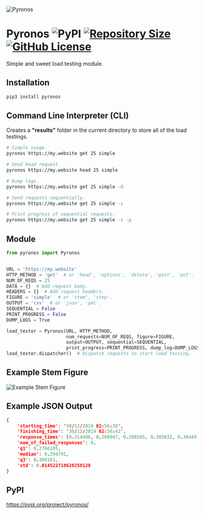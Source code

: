 ![Pyronos](images/pyronos.png)
# Pyronos ![PyPI](https://img.shields.io/pypi/v/pyronos) [![Repository Size](https://img.shields.io/github/repo-size/0x01h/pyronos)](https://pypi.python.org/pypi/ansicolortags/) [![GitHub License](https://img.shields.io/github/license/0x01h/cryptemis?style=flat-square)](https://pypi.python.org/pypi/ansicolortags/)
Simple and sweet load testing module.

## Installation
```bash
pip3 install pyronos
```

## Command Line Interpreter (CLI)
Creates a **"results"** folder in the current directory to store all of the load testings.
```bash
# Simple usage.
pyronos https://my.website get 25 simple

# Send head request.
pyronos https://my.website head 25 simple

# Dump logs.
pyronos https://my.website get 25 simple -d

# Send requests sequentially.
pyronos https://my.website get 25 simple -s

# Print progress of sequential requests.
pyronos https://my.website get 25 simple -s -p

```

## Module
```python
from pyronos import Pyronos


URL = 'https://my.website'
HTTP_METHOD = 'get'  # or 'head', 'options', 'delete', 'post', 'put'.
NUM_OF_REQS = 25
DATA = {}  # Add request body.
HEADERS = {}  # Add request headers.
FIGURE = 'simple'  # or 'stem', 'step'.
OUTPUT = 'csv'  # or 'json', 'yml'.
SEQUENTIAL = False
PRINT_PROGRESS = False
DUMP_LOGS = True

load_tester = Pyronos(URL, HTTP_METHOD,
                      num_requests=NUM_OF_REQS, figure=FIGURE,
                      output=OUTPUT, sequential=SEQUENTIAL,
                      print_progress=PRINT_PROGRESS, dump_log=DUMP_LOGS)
load_tester.dispatcher()  # Dispatch requests to start load testing.
```

## Example Stem Figure
![Example Stem Figure](images/example_figure.png)

## Example JSON Output
```json
{
    'starting_time': '30/12/2019 02:56:38',
    'finishing_time': '30/12/2019 02:56:42',
    'response_times': [0.314406, 0.268947, 0.286585, 0.303832, 0.30449, 0.276836, 0.294791, 0.308027, 0.270716, 0.289745, 0.304603, 0.276385, 0.303491, 0.29894, 0.275576], 'response_codes': [200, 200, 200, 200, 200, 200, 200, 200, 200, 200, 200, 200, 200, 200, 200],
    'num_of_failed_responses': 0,
    'q1': 0.2766105,
    'median': 0.294791,
    'q3': 0.304161,
    'std': 0.014522718628258128
}
```

## PyPI
https://pypi.org/project/pyronos/